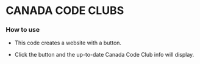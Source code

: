 # CANADA CODE CLUBS

### How to use

* This code creates a website with a button. 

* Click the button and the up-to-date Canada Code Club info will display.


